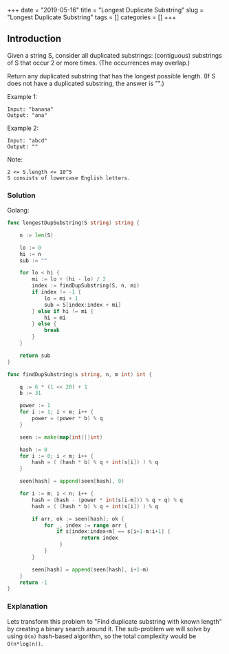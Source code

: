 +++
date = "2019-05-16"
title = "Longest Duplicate Substring"
slug = "Longest Duplicate Substring"
tags = []
categories = []
+++

## Introduction

Given a string S, consider all duplicated substrings: (contiguous) substrings of S that occur 2 or more times.  (The occurrences may overlap.)

Return any duplicated substring that has the longest possible length.  (If S does not have a duplicated substring, the answer is "".)



Example 1:
```
Input: "banana"
Output: "ana"
```

Example 2:
```
Input: "abcd"
Output: ""
```

Note:
```
2 <= S.length <= 10^5
S consists of lowercase English letters.
```


### Solution

Golang:
``` go
func longestDupSubstring(S string) string {

    n := len(S)

    lo := 0
    hi := n
    sub := ""

    for lo < hi {
        mi := lo + (hi - lo) / 2
        index := findDupSubstring(S, n, mi)
        if index != -1 {
            lo = mi + 1
            sub = S[index:index + mi]
        } else if hi != mi {
            hi = mi
        } else {
            break
        }
    }

    return sub
}

func findDupSubstring(s string, n, m int) int {

    q := 6 * (1 << 20) + 1
    b := 31

    power := 1
    for i := 1; i < m; i++ {
        power = (power * b) % q
    }

    seen := make(map[int][]int)

    hash := 0
    for i := 0; i < m; i++ {
        hash = ( (hash * b) % q + int(s[i]) ) % q
    }

    seen[hash] = append(seen[hash], 0)

    for i := m; i < n; i++ {
        hash = (hash - (power * int(s[i-m])) % q + q) % q
        hash = ( (hash * b) % q + int(s[i]) ) % q

        if arr, ok := seen[hash]; ok {
            for _, index := range arr {
                if s[index:index+m] == s[i+1-m:i+1] {
                        return index
                 }                
            }
        }

        seen[hash] = append(seen[hash], i+1-m)
    }  
    return -1
}
```

### Explanation

Lets transform this problem to "Find duplicate substring with known length" by creating a binary search around it.
The sub-problem we will solve by using `O(n)` hash-based algorithm, so the total complexity would be `O(n*log(n))`.
